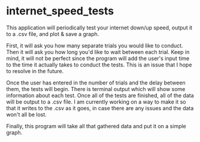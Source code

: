 # internet_speed_tests

This application will periodically test your internet down/up speed, output it to a .csv file, and plot & save a graph. 

First, it will ask you how many separate trials you would like to conduct. Then it will ask you how long you'd like to wait between each trial.
Keep in mind, it will not be perfect since the program will add the user's input time to the time it actually takes to conduct the tests. This
is an issue that I hope to resolve in the future.

Once the user has entered in the number of trials and the delay between them, the tests will begin. There is terminal output which will show some
information about each test. Once all of the tests are finished, all of the data will be output to a .csv file. I am currently working on a way
to make it so that it writes to the .csv as it goes, in case there are any issues and the data won't all be lost.

Finally, this program will take all that gathered data and put it on a simple graph.
